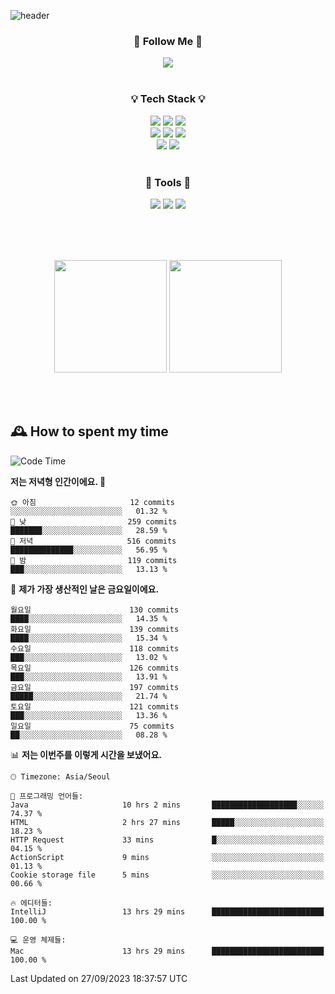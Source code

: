 ![header](https://capsule-render.vercel.app/api?type=waving&color=0:FFE29F,50:FFA99F,100:FF719A&height=300&fontAlignY=40&section=header&text=sung%20eun&fontSize=80&fontColor=FFFFFF)

<div align="center">
	<h3>🐹  Follow Me  🐹</h3>
	<a href="https://velog.io/@saeun05" target="_blank"><img src="https://img.shields.io/badge/Velog-20C997?style=flat&logo=velog&logoColor=white"/></a><br><br>
	<h3>💡  Tech Stack  💡</h3>
	<img src="https://img.shields.io/badge/Java-0078D4?style=flat"/>
	<img src="https://img.shields.io/badge/Spring-6DB33F?style=flat&logo=spring&logoColor=white"/>
	<img src="https://img.shields.io/badge/SpringBoot-6DB33F?style=flat&logo=springboot&logoColor=white"/><br>
	<img src="https://img.shields.io/badge/HTML5-E34F26?style=flat&logo=html5&logoColor=white"/>
	<img src="https://img.shields.io/badge/CSS3-1572B6?style=flat&logo=css3&logoColor=white"/>
	<img src="https://img.shields.io/badge/jQuery-0769AD?style=flat&logo=jquery&logoColor=white"/><br>
	<img src="https://img.shields.io/badge/MySQL-4479A1?style=flat&logo=mysql&logoColor=white"/>
	<img src="https://img.shields.io/badge/oracle-F80000?style=flat&logo=oracle&logoColor=white"/><br><br>
	<h3>🔦  Tools  🔦</h3>
	<img src="https://img.shields.io/badge/intelliJ IDEA-000000?style=flat&logo=intellijidea&logoColor=white"/>
	<img src="https://img.shields.io/badge/Notion-F9DC3E?style=flat&logo=notion&logoColor=white"/>
	<img src="https://img.shields.io/badge/Git-F05032?style=flat&logo=git&logoColor=white"/><br><br>
</div>

<br><br>

<div align="center">
  <img style="height:180px" src="https://github-readme-stats.vercel.app/api?username=sungeunn&show_icons=true&theme=omni&locale=kr"/>
  <img style="height:180px" src="https://github-readme-stats.vercel.app/api/top-langs/?username=sungeunn&theme=omni&layout=compact&locale=kr"/>
</div>

<br><br>

## 🕰 How to spent my time
<!--START_SECTION:waka-->
![Code Time](http://img.shields.io/badge/Code%20Time-202%20hrs%2017%20mins-blue)

**저는 저녁형 인간이에요. 🦉** 

```text
🌞 아침                     12 commits          ░░░░░░░░░░░░░░░░░░░░░░░░░   01.32 % 
🌆 낮　                     259 commits         ███████░░░░░░░░░░░░░░░░░░   28.59 % 
🌃 저녁                     516 commits         ██████████████░░░░░░░░░░░   56.95 % 
🌙 밤　                     119 commits         ███░░░░░░░░░░░░░░░░░░░░░░   13.13 % 
```
📅 **제가 가장 생산적인 날은 금요일이에요.** 

```text
월요일                      130 commits         ████░░░░░░░░░░░░░░░░░░░░░   14.35 % 
화요일                      139 commits         ████░░░░░░░░░░░░░░░░░░░░░   15.34 % 
수요일                      118 commits         ███░░░░░░░░░░░░░░░░░░░░░░   13.02 % 
목요일                      126 commits         ███░░░░░░░░░░░░░░░░░░░░░░   13.91 % 
금요일                      197 commits         █████░░░░░░░░░░░░░░░░░░░░   21.74 % 
토요일                      121 commits         ███░░░░░░░░░░░░░░░░░░░░░░   13.36 % 
일요일                      75 commits          ██░░░░░░░░░░░░░░░░░░░░░░░   08.28 % 
```


📊 **저는 이번주를 이렇게 시간을 보냈어요.** 

```text
🕑︎ Timezone: Asia/Seoul

💬 프로그래밍 언어들: 
Java                     10 hrs 2 mins       ███████████████████░░░░░░   74.37 % 
HTML                     2 hrs 27 mins       █████░░░░░░░░░░░░░░░░░░░░   18.23 % 
HTTP Request             33 mins             █░░░░░░░░░░░░░░░░░░░░░░░░   04.15 % 
ActionScript             9 mins              ░░░░░░░░░░░░░░░░░░░░░░░░░   01.13 % 
Cookie storage file      5 mins              ░░░░░░░░░░░░░░░░░░░░░░░░░   00.66 % 

🔥 에디터들: 
IntelliJ                 13 hrs 29 mins      █████████████████████████   100.00 % 

💻 운영 체제들: 
Mac                      13 hrs 29 mins      █████████████████████████   100.00 % 
```


 Last Updated on 27/09/2023 18:37:57 UTC
<!--END_SECTION:waka-->
